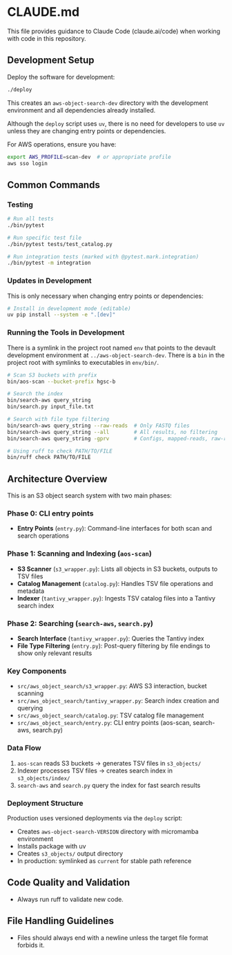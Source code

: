 # CLAUDE.md

This file provides guidance to Claude Code (claude.ai/code) when working with code in this repository.

## Development Setup

Deploy the software for development:
```bash
./deploy
```

This creates an `aws-object-search-dev` directory with the development environment and all dependencies already installed.

Although the `deploy` script uses `uv`, there is no need for developers to use `uv` unless they are changing entry points or dependencies.

For AWS operations, ensure you have:
```bash
export AWS_PROFILE=scan-dev  # or appropriate profile
aws sso login
```

## Common Commands

### Testing
```bash
# Run all tests
./bin/pytest

# Run specific test file
./bin/pytest tests/test_catalog.py

# Run integration tests (marked with @pytest.mark.integration)
./bin/pytest -m integration
```

### Updates in Development
This is only necessary when changing entry points or dependencies:

```bash
# Install in development mode (editable)
uv pip install --system -e ".[dev]"
```

### Running the Tools in Development
There is a symlink in the project root named `env` that points to the devault development environment at `../aws-object-search-dev`.
There is a `bin` in the project root with symlinks to executables in `env/bin/`.


```bash
# Scan S3 buckets with prefix
bin/aos-scan --bucket-prefix hgsc-b

# Search the index
bin/search-aws query_string
bin/search.py input_file.txt

# Search with file type filtering
bin/search-aws query_string --raw-reads  # Only FASTQ files
bin/search-aws query_string --all        # All results, no filtering
bin/search-aws query_string -gprv        # Configs, mapped-reads, raw-reads, VCF (default)

# Using ruff to check PATH/TO/FILE
bin/ruff check PATH/TO/FILE
```

## Architecture Overview

This is an S3 object search system with two main phases:

### Phase 0: CLI entry points
- **Entry Points** (`entry.py`): Command-line interfaces for both scan and search operations

### Phase 1: Scanning and Indexing (`aos-scan`)
- **S3 Scanner** (`s3_wrapper.py`): Lists all objects in S3 buckets, outputs to TSV files
- **Catalog Management** (`catalog.py`): Handles TSV file operations and metadata
- **Indexer** (`tantivy_wrapper.py`): Ingests TSV catalog files into a Tantivy search index

### Phase 2: Searching (`search-aws`, `search.py`)
- **Search Interface** (`tantivy_wrapper.py`): Queries the Tantivy index
- **File Type Filtering** (`entry.py`): Post-query filtering by file endings to show only relevant results

### Key Components
- `src/aws_object_search/s3_wrapper.py`: AWS S3 interaction, bucket scanning
- `src/aws_object_search/tantivy_wrapper.py`: Search index creation and querying
- `src/aws_object_search/catalog.py`: TSV catalog file management
- `src/aws_object_search/entry.py`: CLI entry points (aos-scan, search-aws, search.py)

### Data Flow
1. `aos-scan` reads S3 buckets → generates TSV files in `s3_objects/`
2. Indexer processes TSV files → creates search index in `s3_objects/index/`
3. `search-aws` and `search.py` query the index for fast search results

### Deployment Structure
Production uses versioned deployments via the `deploy` script:
- Creates `aws-object-search-VERSION` directory with micromamba environment
- Installs package with uv
- Creates `s3_objects/` output directory
- In production: symlinked as `current` for stable path reference

## Code Quality and Validation

- Always run ruff to validate new code.

## File Handling Guidelines

- Files should always end with a newline unless the target file format forbids it.
